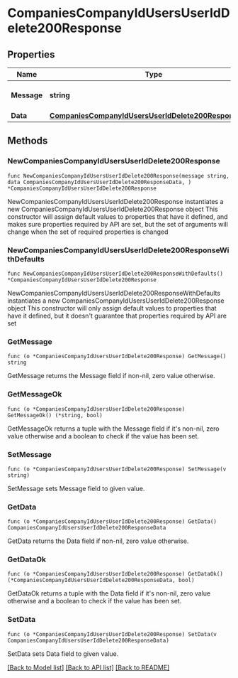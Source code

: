 # CompaniesCompanyIdUsersUserIdDelete200Response

## Properties

Name | Type | Description | Notes
------------ | ------------- | ------------- | -------------
**Message** | **string** | Response status message | 
**Data** | [**CompaniesCompanyIdUsersUserIdDelete200ResponseData**](CompaniesCompanyIdUsersUserIdDelete200ResponseData.md) |  | 

## Methods

### NewCompaniesCompanyIdUsersUserIdDelete200Response

`func NewCompaniesCompanyIdUsersUserIdDelete200Response(message string, data CompaniesCompanyIdUsersUserIdDelete200ResponseData, ) *CompaniesCompanyIdUsersUserIdDelete200Response`

NewCompaniesCompanyIdUsersUserIdDelete200Response instantiates a new CompaniesCompanyIdUsersUserIdDelete200Response object
This constructor will assign default values to properties that have it defined,
and makes sure properties required by API are set, but the set of arguments
will change when the set of required properties is changed

### NewCompaniesCompanyIdUsersUserIdDelete200ResponseWithDefaults

`func NewCompaniesCompanyIdUsersUserIdDelete200ResponseWithDefaults() *CompaniesCompanyIdUsersUserIdDelete200Response`

NewCompaniesCompanyIdUsersUserIdDelete200ResponseWithDefaults instantiates a new CompaniesCompanyIdUsersUserIdDelete200Response object
This constructor will only assign default values to properties that have it defined,
but it doesn't guarantee that properties required by API are set

### GetMessage

`func (o *CompaniesCompanyIdUsersUserIdDelete200Response) GetMessage() string`

GetMessage returns the Message field if non-nil, zero value otherwise.

### GetMessageOk

`func (o *CompaniesCompanyIdUsersUserIdDelete200Response) GetMessageOk() (*string, bool)`

GetMessageOk returns a tuple with the Message field if it's non-nil, zero value otherwise
and a boolean to check if the value has been set.

### SetMessage

`func (o *CompaniesCompanyIdUsersUserIdDelete200Response) SetMessage(v string)`

SetMessage sets Message field to given value.


### GetData

`func (o *CompaniesCompanyIdUsersUserIdDelete200Response) GetData() CompaniesCompanyIdUsersUserIdDelete200ResponseData`

GetData returns the Data field if non-nil, zero value otherwise.

### GetDataOk

`func (o *CompaniesCompanyIdUsersUserIdDelete200Response) GetDataOk() (*CompaniesCompanyIdUsersUserIdDelete200ResponseData, bool)`

GetDataOk returns a tuple with the Data field if it's non-nil, zero value otherwise
and a boolean to check if the value has been set.

### SetData

`func (o *CompaniesCompanyIdUsersUserIdDelete200Response) SetData(v CompaniesCompanyIdUsersUserIdDelete200ResponseData)`

SetData sets Data field to given value.



[[Back to Model list]](../README.md#documentation-for-models) [[Back to API list]](../README.md#documentation-for-api-endpoints) [[Back to README]](../README.md)


